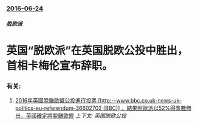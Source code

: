 ### [2016-06-24](/zh/news/2016/06/24/index.md)

##### 脱欧派
# 英国“脱欧派”在英国脱欧公投中胜出，首相卡梅伦宣布辞职。




### 有关:

1. [2016年英國脫離歐盟公投進行投票 [http:--www.bbc.co.uk-news-uk-politics-eu-referendum-36602702 (BBC)] ，結果脫歐派以52%得票數勝出，英國確定將脫離歐盟](/zh/news/2016/06/23/2016年英國脫離歐盟公投進行投票-http-wwwbbccouk-news-uk-politics-eu.md) _上下文: 英国脱欧公投_
